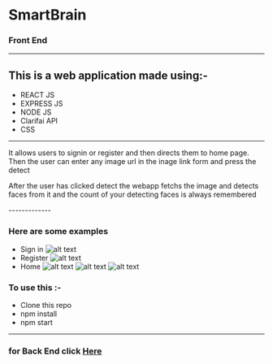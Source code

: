 # SmartBrain
### Front End
-----------------
## This is a web application made using:-
* REACT JS
* EXPRESS JS
* NODE JS
* Clarifai API
* CSS
-------------
<p>It allows users to signin or register and then directs them to home page. Then the user can enter any image url in the inage link form and press the detect</p>
<p>After the user has clicked detect the webapp fetchs the image and detects faces from it and the count of your detecting faces is always remembered</p>
-------------

### Here are some examples
* Sign in
![alt text](https://github.com/Rishikesh-12/SmartBrain/blob/master/images/signin.png)
* Register
![alt text](https://github.com/Rishikesh-12/SmartBrain/blob/master/images/register.png)
* Home
![alt text](https://github.com/Rishikesh-12/SmartBrain/blob/master/images/1.png)
![alt text](https://github.com/Rishikesh-12/SmartBrain/blob/master/images/2.png)
![alt text](https://github.com/Rishikesh-12/SmartBrain/blob/master/images/3.png)

### To use this :-
* Clone this repo
* npm install
* npm start
-----------------------
### for Back End click [Here](https://github.com/Rishikesh-12/SmartBrainAPI)
